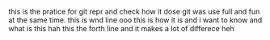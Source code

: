 this is the pratice for git repr and check how it dose
git was use full and fun at the same time. this is wnd line
ooo this is how it is and i want to know and what is this hah
this the forth line and it makes a lot of differece heh
